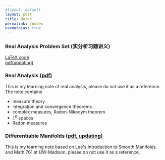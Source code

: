 ```yaml
---
#layout: default
layout: post
title: Notes
permalink: /notes
usemathjax: true
---
```

### Real Analysis Problem Set (实分析习题讲义) 
[LaTeX code](https://github.com/kumiko-euphonium/Real-Analysis-Problem-Set-LaTeX)<br>
[pdf(updating)](/assets/pdf/RAproblemSet.pdf) 


### Real Analysis [(pdf)](/assets/pdf/RealAnalysis.pdf)

This is my learning note of real analysis, please do not use it as a reference. 
The note contains
- measure theory
- integration and convergence theorems 
- complex measures, Radon-Nikodym theorem
- $L^p$ spaces
- Radon measures

### Differentiable Manifolds [(pdf, updating)](/assets/pdf/Manifolds.pdf)


This is my learning note based on Lee's Introduction to Smooth Manifolds and Math 761 at UW-Madison, 
please do not use it as a reference. 
